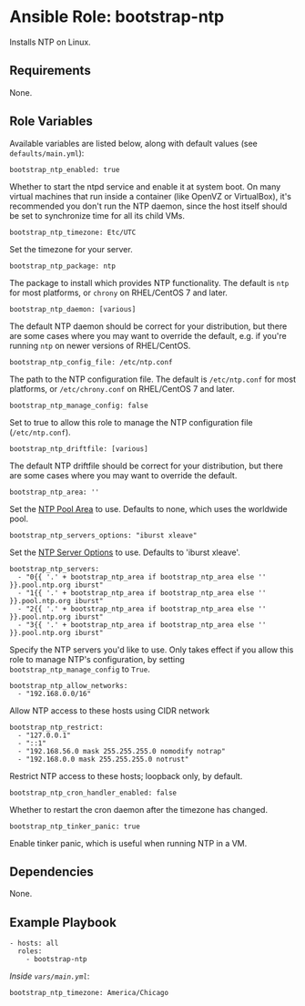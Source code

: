 # Ansible Role: bootstrap-ntp

Installs NTP on Linux.

## Requirements

None.

## Role Variables

Available variables are listed below, along with default values (see `defaults/main.yml`):

    bootstrap_ntp_enabled: true

Whether to start the ntpd service and enable it at system boot. On many virtual machines that run inside a container (like OpenVZ or VirtualBox), it's recommended you don't run the NTP daemon, since the host itself should be set to synchronize time for all its child VMs.

    bootstrap_ntp_timezone: Etc/UTC

Set the timezone for your server.

    bootstrap_ntp_package: ntp

The package to install which provides NTP functionality. The default is `ntp` for most platforms, or `chrony` on RHEL/CentOS 7 and later.

    bootstrap_ntp_daemon: [various]

The default NTP daemon should be correct for your distribution, but there are some cases where you may want to override the default, e.g. if you're running `ntp` on newer versions of RHEL/CentOS.

    bootstrap_ntp_config_file: /etc/ntp.conf

The path to the NTP configuration file. The default is `/etc/ntp.conf` for most platforms, or `/etc/chrony.conf` on RHEL/CentOS 7 and later.

    bootstrap_ntp_manage_config: false

Set to true to allow this role to manage the NTP configuration file (`/etc/ntp.conf`).

    bootstrap_ntp_driftfile: [various]

The default NTP driftfile should be correct for your distribution, but there are some cases where you may want to override the default.

    bootstrap_ntp_area: ''

Set the [NTP Pool Area](http://support.ntp.org/bin/view/Servers/NTPPoolServers) to use. Defaults to none, which uses the worldwide pool.

    bootstrap_ntp_servers_options: "iburst xleave"

Set the [NTP Server Options](https://www.systutorials.com/docs/linux/man/5-ntp/) to use. Defaults to 'iburst xleave'.

    bootstrap_ntp_servers:
      - "0{{ '.' + bootstrap_ntp_area if bootstrap_ntp_area else '' }}.pool.ntp.org iburst"
      - "1{{ '.' + bootstrap_ntp_area if bootstrap_ntp_area else '' }}.pool.ntp.org iburst"
      - "2{{ '.' + bootstrap_ntp_area if bootstrap_ntp_area else '' }}.pool.ntp.org iburst"
      - "3{{ '.' + bootstrap_ntp_area if bootstrap_ntp_area else '' }}.pool.ntp.org iburst"

Specify the NTP servers you'd like to use. Only takes effect if you allow this role to manage NTP's configuration, by setting `bootstrap_ntp_manage_config` to `True`.

    bootstrap_ntp_allow_networks:
      - "192.168.0.0/16"

Allow NTP access to these hosts using CIDR network

    bootstrap_ntp_restrict:
      - "127.0.0.1"
      - "::1"
      - "192.168.56.0 mask 255.255.255.0 nomodify notrap"
      - "192.168.0.0 mask 255.255.255.0 notrust"

Restrict NTP access to these hosts; loopback only, by default.

    bootstrap_ntp_cron_handler_enabled: false

Whether to restart the cron daemon after the timezone has changed.

    bootstrap_ntp_tinker_panic: true

Enable tinker panic, which is useful when running NTP in a VM.

## Dependencies

None.

## Example Playbook

    - hosts: all
      roles:
        - bootstrap-ntp

*Inside `vars/main.yml`*:

    bootstrap_ntp_timezone: America/Chicago
